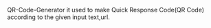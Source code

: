 QR-Code-Generator it used to make Quick Response Code(QR Code) according to the given input text,url.

